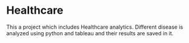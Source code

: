 # Healthcare
This a project which includes Healthcare analytics.
Different disease is analyzed using python and tableau and their results are saved in it.
